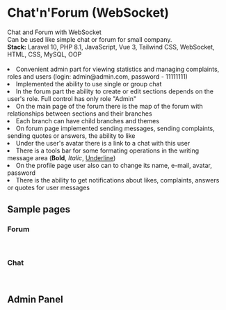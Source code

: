 # Chat'n'Forum (WebSocket)

<div>Chat and Forum with WebSocket</div>
<div>Can be used like simple chat or forum for small company.</div>

<div><b>Stack:</b> Laravel 10, PHP 8.1, JavaScript, Vue 3, Tailwind CSS, WebSocket, HTML, CSS, MySQL, OOP</div>
<br>

<li>Сonvenient admin part for viewing statistics and managing complaints, roles and users (login: admin@admin.com, password - 11111111)</li>
<li>Implemented the ability to use single or group chat</li>
<li>In the forum part the ability to create or edit sections depends on the user's role. Full control has only role "Admin"</li>
<li>On the main page of the forum there is the map of the forum with relationships between sections and their branches</li>
<li>Each branch can have child branches and themes</li>
<li>On forum page implemented sending messages, sending complaints, sending quotes or answers, the ability to like</li>
<li>Under the user's avatar there is a link to a chat with this user</li>
<li>There is a tools bar for some formating operations in the writing message area (<b>Bold</b>, <i>Italic</i>, <u>Underline</u>)</li>
<li>On the profile page user also can to change its name, e-mail, avatar, password</li>
<li>There is the ability to get notifications about likes, complaints, answers or quotes for user messages</li>

## Sample pages
### Forum
<img src="https://i.postimg.cc/Y2x04qW0/forum01.png" alt="">
<img src="https://i.postimg.cc/L66XjKtT/forum02.png" alt="">
<img src="https://i.postimg.cc/4NL35LwT/forum03.png" alt="">
<img src="https://i.postimg.cc/cJ3PvC6b/forum04.png" alt="">
<img src="https://i.postimg.cc/jjNdRsTs/forum05.png" alt="">
<img src="https://i.postimg.cc/wvpxvSxD/forum06.png" alt="">
<img src="https://i.postimg.cc/L8J80t0g/forum07.png" alt="">
<img src="https://i.postimg.cc/kgLgr2k1/forum08.png" alt="">

### Chat
<img src="https://i.postimg.cc/zBZvhy7b/chat1.png" alt="">
<img src="https://i.postimg.cc/wM9BWnS9/chat2.png" alt="">
<img src="https://i.postimg.cc/ZR8RxJsf/chat3.png" alt="">
<img src="https://i.postimg.cc/hvMtNpBT/chat4.png" alt="">


## Admin Panel
<img src="https://i.postimg.cc/7YxCXTkS/admin1.png" alt="">
<img src="https://i.postimg.cc/SNDnPNS3/admin2.png" alt="">
<img src="https://i.postimg.cc/t4JsGQ7T/admin3.png" alt="">
<img src="https://i.postimg.cc/JzFG16BQ/admin4.png" alt="">
<img src="https://i.postimg.cc/Zqy0088z/admin5.png" alt="">

